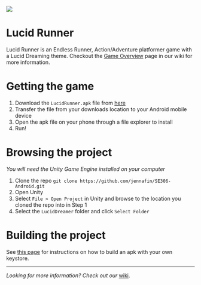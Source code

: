 ![](http://jennafin.github.io/SE306-Android/presentations/images/logo-horizontal.png)

# Lucid Runner
Lucid Runner is an Endless Runner, Action/Adventure platformer game with a Lucid Dreaming theme. Checkout the [Game Overview](https://github.com/jennafin/SE306-Android/wiki/Game-Overview) page in our wiki for more information.

# Getting the game
1. Download the `LucidRunner.apk` file from [here]()
2. Transfer the file from your downloads location to your Android mobile device
3. Open the apk file on your phone through a file explorer to install
4. Run!

# Browsing the project
_You will need the Unity Game Engine installed on your computer_

1. Clone the repo `git clone https://github.com/jennafin/SE306-Android.git`
2. Open Unity
3. Select `File > Open Project` in Unity and browse to the location you cloned the repo into in Step 1
4. Select the `LucidDreamer` folder and click `Select Folder`

# Building the project

See [this page](https://github.com/jennafin/SE306-Android/wiki/Building-the-Project-With-Your-Own-Keystore) for instructions on how to build an apk with your own keystore.

---
*Looking for more information? Check out our* [wiki](https://github.com/jennafin/SE306-Android/wiki).
